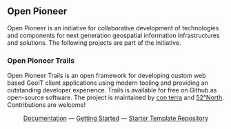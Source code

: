 ## Open Pioneer

Open Pioneer is an initiative for collaborative development of technologies and components for next generation geospatial information infrastructures and solutions. The following projects are part of the initiative.

### Open Pioneer Trails

Open Pioneer Trails is an open framework for developing custom web based GeoIT client applications using modern tooling and providing an outstanding developer experience. Trails is available for free on Github as open-source software. The project is maintained by [con terra](https://www.conterra.de/) and [52°North](https://52north.org/). Contributions are welcome!



<div align="center">
  <a href="https://github.com/open-pioneer/trails-starter/tree/main/docs#readme">Documentation</a> —
  <a href="https://github.com/open-pioneer/trails-starter/blob/main/docs/GettingStarted.md">Getting Started</a> —
  <a href="https://github.com/open-pioneer/trails-starter">Starter Template Repository</a>
</div>
